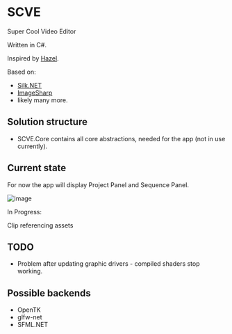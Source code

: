 # SCVE

Super Cool Video Editor

Written in C#.

Inspired by [Hazel](https://github.com/TheCherno/Hazel).

Based on:

- [Silk.NET](https://github.com/dotnet/Silk.NET)
- [ImageSharp](https://github.com/SixLabors/ImageSharp/)
- likely many more.

## Solution structure

- SCVE.Core contains all core abstractions, needed for the app (not in use currently).

## Current state

For now the app will display Project Panel and Sequence Panel.

![image](https://user-images.githubusercontent.com/44116740/149679630-72f7c1e4-bd63-402a-aedf-40fb9575650a.png)

In Progress:

Clip referencing assets

## TODO

- Problem after updating graphic drivers - compiled shaders stop working.

## Possible backends

- OpenTK
- glfw-net
- SFML.NET
